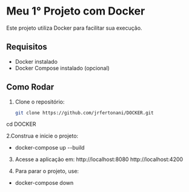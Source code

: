 # Meu 1° Projeto com Docker
Este projeto utiliza Docker para facilitar sua execução.

## Requisitos
- Docker instalado
- Docker Compose instalado (opcional)

## Como Rodar
1. Clone o repositório:
   ```bash
   git clone https://github.com/jrfertonani/DOCKER.git

 cd DOCKER

 2.Construa e inicie o projeto:
 - docker-compose up --build

3. Acesse a aplicação em:
http://localhost:8080
http://localhost:4200

5. Para parar o projeto, use:
- docker-compose down
